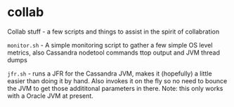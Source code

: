 # collab
Collab stuff - a few scripts and things to assist in the spirit of collabration

`monitor.sh` - A simple monitoring script to gather a few simple OS level metrics, also Cassandra nodetool commands
ttop output and JVM thread dumps

`jfr.sh` - runs a JFR for the Cassandra JVM, makes it (hopefully) a little easier than doing it by hand. Also invokes
it on the fly so no need to bounce the JVM to get those addititonal parameters in there.  Note: this only works with a Oracle JVM
at present.

